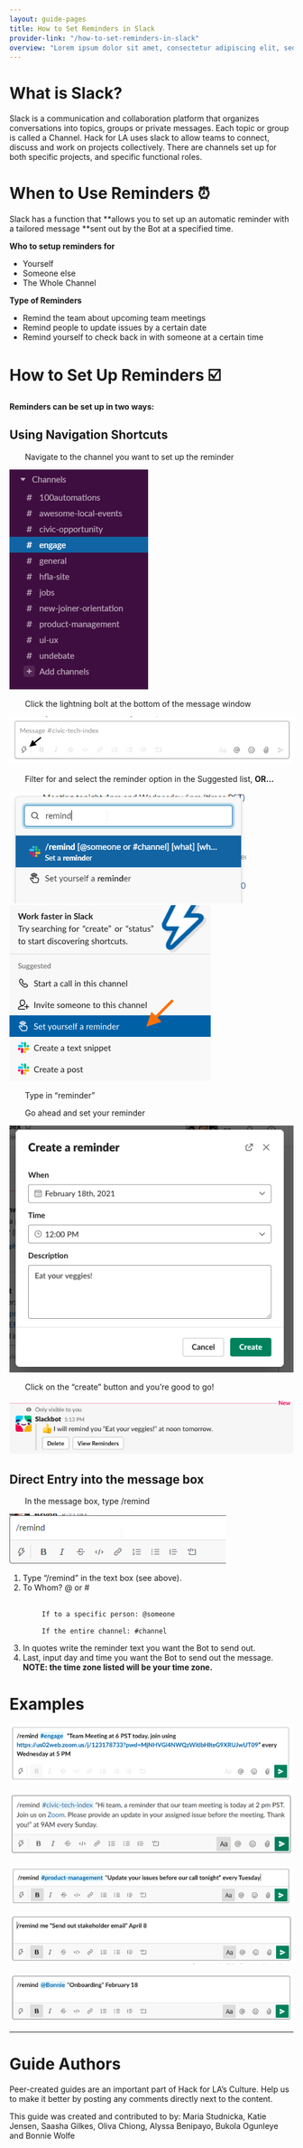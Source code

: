 ```yaml
---
layout: guide-pages
title: How to Set Reminders in Slack
provider-link: "/how-to-set-reminders-in-slack"
overview: "Lorem ipsum dolor sit amet, consectetur adipiscing elit, sed do eiusmod tempor incididunt ut labore et dolore magna aliqua. Ut enim ad minim veniam, quis nostrud exercitation ullamco laboris nisi ut aliquip ex ea commodo consequat. Duis aute irure dolor in reprehenderit in voluptate velit esse cillum dolore eu fugiat nulla pariatur. Excepteur sint occaecat cupidatat non proident, sunt in culpa qui officia deserunt mollit anim id est laborum."
---
```



# **What** is Slack?

Slack is a communication and collaboration platform that organizes conversations into topics, groups or private messages.  Each topic or group is called a Channel.  Hack for LA uses slack to allow teams to connect, discuss and work on projects collectively.  There are channels set up for both specific projects, and specific functional roles. 


# **When** to Use Reminders ⏰

Slack has a function that **allows you to set up an automatic reminder with a tailored message **sent out by the Bot at a specified time.  

**Who to setup reminders for**
* Yourself 
* Someone else 
* The Whole Channel

**Type of Reminders**

* Remind the team about upcoming team meetings
* Remind people to update issues by a certain date
* Remind yourself to check back in with someone at a certain time


# **How** to Set Up Reminders ☑️

**Reminders can be set up in two ways:**


## Using Navigation Shortcuts

&nbsp;&nbsp;&nbsp;&nbsp;&nbsp;&nbsp; Navigate to the channel you want to set up the reminder


![image](assets/images/guides/how-to-set-reminders-in-slack/image2.png)



&nbsp;&nbsp;&nbsp;&nbsp;&nbsp;&nbsp; Click the lightning bolt at the bottom of the message window 

![image](assets/images/guides/how-to-set-reminders-in-slack/image15.png)

    




&nbsp;&nbsp;&nbsp;&nbsp;&nbsp;&nbsp; Filter for and select the reminder option in the Suggested list, **OR…**




![image](assets/images/guides/how-to-set-reminders-in-slack/image10.png)
![image](assets/images/guides/how-to-set-reminders-in-slack/image3.png)



&nbsp;&nbsp;&nbsp;&nbsp;&nbsp;&nbsp; Type in “reminder”


&nbsp;&nbsp;&nbsp;&nbsp;&nbsp;&nbsp; Go ahead and set your reminder


![image](assets/images/guides/how-to-set-reminders-in-slack/image16.png)




&nbsp;&nbsp;&nbsp;&nbsp;&nbsp;&nbsp; Click on the “create” button and you’re good to go! 


![image](assets/images/guides/how-to-set-reminders-in-slack/image14.png)






## Direct Entry into the message box


&nbsp;&nbsp;&nbsp;&nbsp;&nbsp;&nbsp; In the message box, type /remind 



![image](assets/images/guides/how-to-set-reminders-in-slack/image11.png)





1. Type “/remind” in the text box (see above).
2. To Whom? @ or # 



```

        If to a specific person: @someone

```

```
        If the entire channel: #channel
```

3. In quotes write the reminder text you want the Bot to send out.
4. Last, input day and time you want the Bot to send out the message. **NOTE: the time zone listed will be your time zone.**


# **Examples**

![image](assets/images/guides/how-to-set-reminders-in-slack/image8.png)




![image](assets/images/guides/how-to-set-reminders-in-slack/image5.png)




![image](assets/images/guides/how-to-set-reminders-in-slack/image9.png)





![image](assets/images/guides/how-to-set-reminders-in-slack/image12.png)




![image](assets/images/guides/how-to-set-reminders-in-slack/image4.png)





---

# **Guide Authors**

Peer-created guides are an important part of Hack for LA’s Culture. Help us to make it better by posting any comments directly next to the content.

This guide was created and contributed to by: Maria Studnicka, Katie Jensen, Saasha Gilkes, Oliva Chiong, Alyssa Benipayo, Bukola Ogunleye and Bonnie Wolfe

